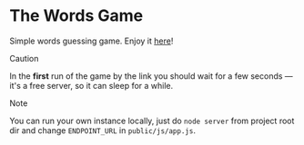 # The Words Game
Simple words guessing game. Enjoy it [here](https://words-game-2xg8.onrender.com)!

> [!CAUTION]
> In the **first** run of the game by the link you should wait for a few seconds — it's a free server, so it can sleep for a while.

> [!NOTE]
> You can run your own instance locally, just do `node server` from project root dir and change `ENDPOINT_URL` in `public/js/app.js`.
